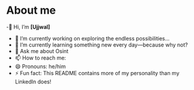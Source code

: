 # About me

-👋 Hi, I’m **[Ujjwal]**  
- 🔭 I’m currently working on exploring the endless possibilities...
- 🌱 I’m currently learning something new every day—because why not?
- 💬 Ask me about Osint
- 📫 How to reach me: 
- 😄 Pronouns: he/him
- ⚡ Fun fact: This README contains more of my personality than my LinkedIn does!

